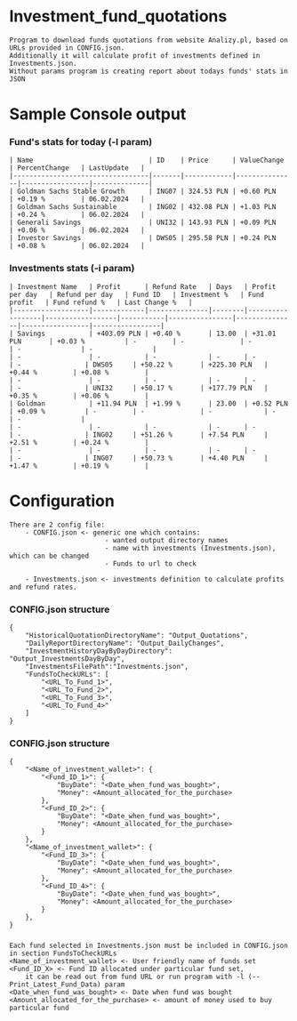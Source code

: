 # Investment_fund_quotations
    Program to download funds quotations from website Analizy.pl, based on URLs provided in CONFIG.json.
    Additionally it will calculate profit of investments defined in Investments.json.
    Without params program is creating report about todays funds' stats in JSON

# Sample Console output
### Fund's stats for today (-l param)
    | Name                             | ID    | Price      | ValueChange   | PercentChange   | LastUpdate   |
    |----------------------------------|-------|------------|---------------|-----------------|--------------|
    | Goldman Sachs Stable Growth      | ING07 | 324.53 PLN | +0.60 PLN     | +0.19 %         | 06.02.2024   |
    | Goldman Sachs Sustainable        | ING02 | 432.08 PLN | +1.03 PLN     | +0.24 %         | 06.02.2024   |
    | Generali Savings                 | UNI32 | 143.93 PLN | +0.09 PLN     | +0.06 %         | 06.02.2024   |
    | Investor Savings                 | DWS05 | 295.58 PLN | +0.24 PLN     | +0.08 %         | 06.02.2024   |

### Investments stats (-i param)
    | Investment Name   | Profit      | Refund Rate   | Days   | Profit per day   | Refund per day   | Fund ID   | Investment %   | Fund profit   | Fund refund %   | Last Change %   |
    |-------------------|-------------|---------------|--------|------------------|------------------|-----------|----------------|---------------|-----------------|-----------------|
    | Savings           | +403.09 PLN | +0.40 %       | 13.00  | +31.01 PLN       | +0.03 %          | -         | -              | -             | -               | -               |
    | -                 | -           | -             | -      | -                | -                | DWS05     | +50.22 %       | +225.30 PLN   | +0.44 %         | +0.08 %         |
    | -                 | -           | -             | -      | -                | -                | UNI32     | +50.17 %       | +177.79 PLN   | +0.35 %         | +0.06 %         |
    | Goldman           | +11.94 PLN  | +1.99 %       | 23.00  | +0.52 PLN        | +0.09 %          | -         | -              | -             | -               | -               |
    | -                 | -           | -             | -      | -                | -                | ING02     | +51.26 %       | +7.54 PLN     | +2.51 %         | +0.24 %         |
    | -                 | -           | -             | -      | -                | -                | ING07     | +50.73 %       | +4.40 PLN     | +1.47 %         | +0.19 %         |


# Configuration
    There are 2 config file:
        - CONFIG.json <- generic one which contains:
                            - wanted output directory names
                            - name with investments (Investments.json), which can be changed
                            - Funds to url to check
        
        - Investments.json <- investments definition to calculate profits and refund rates.

### CONFIG.json structure
    {
        "HistoricalQuotationDirectoryName": "Output_Quotations",
        "DailyReportDirectoryName": "Output_DailyChanges",
        "InvestmentHistoryDayByDayDirectory": "Output_InvestmentsDayByDay",
        "InvestmentsFilePath":"Investments.json",
        "FundsToCheckURLs": [
            "<URL_To_Fund_1>",
            "<URL_To_Fund_2>",
            "<URL_To_Fund_3>",
            "<URL_To_Fund_4>"
        ]
    }

### CONFIG.json structure
    {
        "<Name_of_investment_wallet>": {
            "<Fund_ID_1>": {
                "BuyDate": "<Date_when_fund_was_bought>",
                "Money": <Amount_allocated_for_the_purchase>
            },
            "<Fund_ID_2>": {
                "BuyDate": "<Date_when_fund_was_bought>",
                "Money": <Amount_allocated_for_the_purchase>
            }
        },
        "<Name_of_investment_wallet>": {
            "<Fund_ID_3>": {
                "BuyDate": "<Date_when_fund_was_bought>",
                "Money": <Amount_allocated_for_the_purchase>
            },
            "<Fund_ID_4>": {
                "BuyDate": "<Date_when_fund_was_bought>",
                "Money": <Amount_allocated_for_the_purchase>
            }
        },
    }
###
    Each fund selected in Investments.json must be included in CONFIG.json in section FundsToCheckURLs
    <Name_of_investment_wallet> <- User friendly name of funds set 
    <Fund_ID_X> <- Fund ID allocated under particular fund set,
        it can be read out from fund URL or run program with -l (--Print_Latest_Fund_Data) param
    <Date_when_fund_was_bought> <- Date when fund was bought
    <Amount_allocated_for_the_purchase> <- amount of money used to buy particular fund